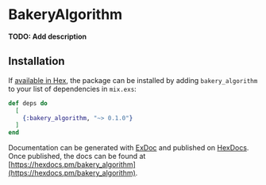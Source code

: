 # BakeryAlgorithm

**TODO: Add description**

## Installation

If [available in Hex](https://hex.pm/docs/publish), the package can be installed
by adding `bakery_algorithm` to your list of dependencies in `mix.exs`:

```elixir
def deps do
  [
    {:bakery_algorithm, "~> 0.1.0"}
  ]
end
```

Documentation can be generated with [ExDoc](https://github.com/elixir-lang/ex_doc)
and published on [HexDocs](https://hexdocs.pm). Once published, the docs can
be found at [https://hexdocs.pm/bakery_algorithm](https://hexdocs.pm/bakery_algorithm).

